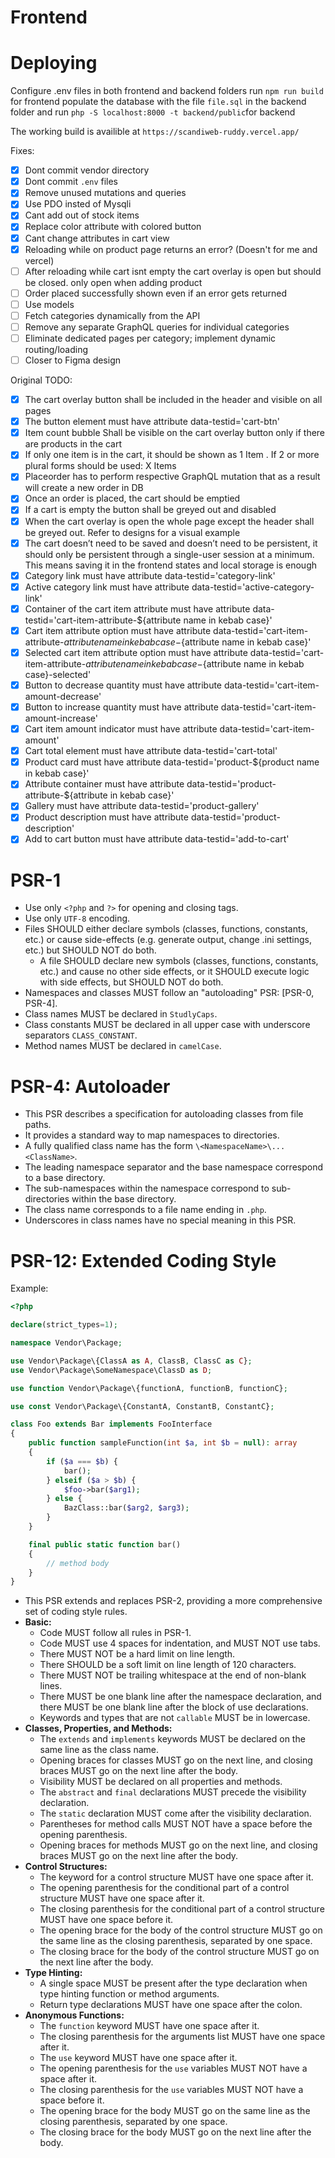 # Frontend

# Deploying

Configure .env files in both frontend and backend folders
run `npm run build` for frontend
populate the database with the file `file.sql` in the backend folder
and run `php -S localhost:8000 -t backend/public`for backend

The working build is availible at `https://scandiweb-ruddy.vercel.app/`

Fixes:
- [x] Dont commit vendor directory
- [x] Dont commit `.env` files
- [x] Remove unused mutations and queries
- [x] Use PDO insted of Mysqli
- [x] Cant add out of stock items
- [x] Replace color attribute with colored button
- [x] Cant change attributes in cart view
- [x] Reloading while on product page returns an error? (Doesn't for me and vercel)
- [ ] After reloading while cart isnt empty the cart overlay is open but should be closed. only open when adding product
- [ ] Order placed successfully shown even if an error gets returned
- [ ] Use models
- [ ] Fetch categories dynamically from the API  
- [ ] Remove any separate GraphQL queries for individual categories  
- [ ] Eliminate dedicated pages per category; implement dynamic routing/loading  
- [ ] Closer to Figma design

Original TODO:
- [x] The cart overlay button shall be included in the header and visible on all pages
- [x] The button element must have attribute data-testid='cart-btn'
- [x] Item count bubble Shall be visible on the cart overlay button only if there are products in the cart
- [x] If only one item is in the cart, it should be shown as 1 Item . If 2 or more plural forms should be used: X Items
- [x] Placeorder has to perform respective GraphQL mutation that as a result will create a new order in DB
- [x] Once an order is placed, the cart should be emptied
- [x] If a cart is empty the button shall be greyed out and disabled
- [x] When the cart overlay is open the whole page except the header shall be greyed out. Refer to designs for a visual example
- [x] The cart doesn’t need to be saved and doesn’t need to be persistent, it should only be persistent through a single-user session at a minimum. This means saving it in the frontend states and local storage is enough
- [x] Category link must have attribute data-testid='category-link'
- [x] Active category link must have attribute data-testid='active-category-link'
- [x] Container of the cart item attribute must have attribute data-testid='cart-item-attribute-${attribute name in kebab case}'
- [x] Cart item attribute option must have attribute data-testid='cart-item-attribute-${attribute name in kebab case}-${attribute name in kebab case}'
- [x] Selected cart item attribute option must have attribute data-testid='cart-item-attribute-${attribute name in kebab case}-${attribute name in kebab case}-selected'
- [x] Button to decrease quantity must have attribute data-testid='cart-item-amount-decrease'
- [x] Button to increase quantity must have attribute data-testid='cart-item-amount-increase'
- [x] Cart item amount indicator must have attribute data-testid='cart-item-amount'
- [x] Cart total element must have attribute data-testid='cart-total'
- [x] Product card must have attribute data-testid='product-${product name in kebab case}'
- [x] Attribute container must have attribute data-testid='product-attribute-${attribute in kebab case}'
- [x] Gallery must have attribute data-testid='product-gallery'
- [x] Product description must have attribute data-testid='product-description'
- [x] Add to cart button must have attribute data-testid='add-to-cart'

# PSR-1

* Use only `<?php` and `?>` for opening and closing tags.
* Use only `UTF-8` encoding.
* Files SHOULD either declare symbols (classes, functions, constants, etc.) or cause side-effects (e.g. generate output, change .ini settings, etc.) but SHOULD NOT do both.
  * A file SHOULD declare new symbols (classes, functions, constants, etc.) and cause no other side effects, or it SHOULD execute logic with side effects, but SHOULD NOT do both.
* Namespaces and classes MUST follow an "autoloading" PSR: [PSR-0, PSR-4].
* Class names MUST be declared in `StudlyCaps`.
* Class constants MUST be declared in all upper case with underscore separators `CLASS_CONSTANT`.
* Method names MUST be declared in `camelCase`.

# PSR-4: Autoloader

* This PSR describes a specification for autoloading classes from file paths.
* It provides a standard way to map namespaces to directories.
* A fully qualified class name has the form `\<NamespaceName>\...<ClassName>`.
* The leading namespace separator and the base namespace correspond to a base directory.
* The sub-namespaces within the namespace correspond to sub-directories within the base directory.
* The class name corresponds to a file name ending in `.php`.
* Underscores in class names have no special meaning in this PSR.

# PSR-12: Extended Coding Style

Example:

```php
<?php

declare(strict_types=1);

namespace Vendor\Package;

use Vendor\Package\{ClassA as A, ClassB, ClassC as C};
use Vendor\Package\SomeNamespace\ClassD as D;

use function Vendor\Package\{functionA, functionB, functionC};

use const Vendor\Package\{ConstantA, ConstantB, ConstantC};

class Foo extends Bar implements FooInterface
{
    public function sampleFunction(int $a, int $b = null): array
    {
        if ($a === $b) {
            bar();
        } elseif ($a > $b) {
            $foo->bar($arg1);
        } else {
            BazClass::bar($arg2, $arg3);
        }
    }

    final public static function bar()
    {
        // method body
    }
}
```

* This PSR extends and replaces PSR-2, providing a more comprehensive set of coding style rules.
* **Basic:**
  * Code MUST follow all rules in PSR-1.
  * Code MUST use 4 spaces for indentation, and MUST NOT use tabs.
  * There MUST NOT be a hard limit on line length.
  * There SHOULD be a soft limit on line length of 120 characters.
  * There MUST NOT be trailing whitespace at the end of non-blank lines.
  * There MUST be one blank line after the namespace declaration, and there MUST be one blank line after the block of use declarations.
  * Keywords and types that are not `callable` MUST be in lowercase.
* **Classes, Properties, and Methods:**
  * The `extends` and `implements` keywords MUST be declared on the same line as the class name.
  * Opening braces for classes MUST go on the next line, and closing braces MUST go on the next line after the body.
  * Visibility MUST be declared on all properties and methods.
  * The `abstract` and `final` declarations MUST precede the visibility declaration.
  * The `static` declaration MUST come after the visibility declaration.
  * Parentheses for method calls MUST NOT have a space before the opening parenthesis.
  * Opening braces for methods MUST go on the next line, and closing braces MUST go on the next line after the body.
* **Control Structures:**
  * The keyword for a control structure MUST have one space after it.
  * The opening parenthesis for the conditional part of a control structure MUST have one space after it.
  * The closing parenthesis for the conditional part of a control structure MUST have one space before it.
  * The opening brace for the body of the control structure MUST go on the same line as the closing parenthesis, separated by one space.
  * The closing brace for the body of the control structure MUST go on the next line after the body.
* **Type Hinting:**
  * A single space MUST be present after the type declaration when type hinting function or method arguments.
  * Return type declarations MUST have one space after the colon.
* **Anonymous Functions:**
  * The `function` keyword MUST have one space after it.
  * The closing parenthesis for the arguments list MUST have one space after it.
  * The `use` keyword MUST have one space after it.
  * The opening parenthesis for the `use` variables MUST NOT have a space after it.
  * The closing parenthesis for the `use` variables MUST NOT have a space before it.
  * The opening brace for the body MUST go on the same line as the closing parenthesis, separated by one space.
  * The closing brace for the body MUST go on the next line after the body.

